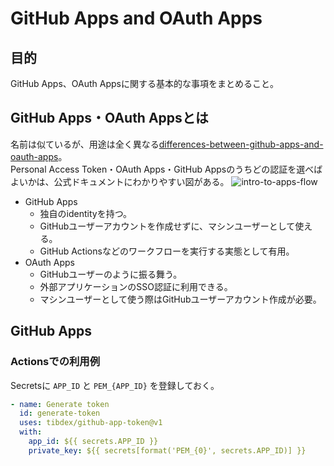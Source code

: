 # GitHub Apps and OAuth Apps

## 目的

GitHub Apps、OAuth Appsに関する基本的な事項をまとめること。

## GitHub Apps・OAuth Appsとは

名前は似ているが、用途は全く異なる[differences-between-github-apps-and-oauth-apps]。  
Personal Access Token・OAuth Apps・GitHub Appsのうちどの認証を選べばよいかは、公式ドキュメントにわかりやすい図がある。
![intro-to-apps-flow](https://docs.github.com/assets/cb-1777535/images/intro-to-apps-flow.png)

- GitHub Apps
  - 独自のidentityを持つ。
  - GitHubユーザーアカウントを作成せずに、マシンユーザーとして使える。
  - GitHub Actionsなどのワークフローを実行する実態として有用。
- OAuth Apps
  - GitHubユーザーのように振る舞う。
  - 外部アプリケーションのSSO認証に利用できる。
  - マシンユーザーとして使う際はGitHubユーザーアカウント作成が必要。

## GitHub Apps

### Actionsでの利用例

Secretsに `APP_ID` と `PEM_{APP_ID}` を登録しておく。

```yaml
- name: Generate token
  id: generate-token
  uses: tibdex/github-app-token@v1
  with:
    app_id: ${{ secrets.APP_ID }}
    private_key: ${{ secrets[format('PEM_{0}', secrets.APP_ID)] }}
```

[differences-between-github-apps-and-oauth-apps]: https://docs.github.com/en/developers/apps/getting-started-with-apps/differences-between-github-apps-and-oauth-apps
